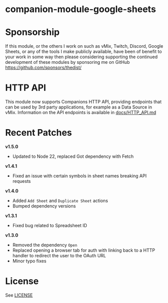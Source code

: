 # companion-module-google-sheets

# Sponsorship
If this module, or the others I work on such as vMix, Twitch, Discord, Google Sheets, or any of the tools I make publicly available, have been of benefit to your work in some way then please
considering supporting the continued development of these modules by sponsoring me on GitHub https://github.com/sponsors/thedist/


# HTTP API
This module now supports Companions HTTP API, providing endpoints that can be used by 3rd party applications, for example as a Data Source in vMix. Information on the API endpoints is available in [docs/HTTP_API.md](./docs/HTTP_API.md)



# Recent Patches
**v1.5.0**
- Updated to Node 22, replaced Got dependency with Fetch

**v1.4.1**
- Fixed an issue with certain symbols in sheet names breaking API requests

**v1.4.0**
- Added `Add Sheet` and `Duplicate Sheet` actions
- Bumped dependency versions

**v1.3.1**
- Fixed bug related to Spreadsheet ID

**v1.3.0**
- Removed the dependency `Open`
- Replaced opening a browser tab for auth with linking back to a HTTP handler to redirect the user to the OAuth URL
- Minor typo fixes


# License
See [LICENSE](./LICENSE)

